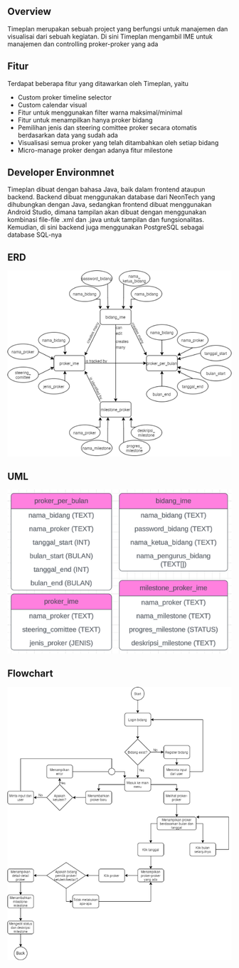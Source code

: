 ## Overview

Timeplan merupakan sebuah project yang berfungsi untuk manajemen dan visualisai dari sebuah kegiatan. Di sini Timeplan mengambil IME untuk manajemen dan controlling proker-proker yang ada<br/>

## Fitur

Terdapat beberapa fitur yang ditawarkan oleh Timeplan, yaitu<br/>

- Custom proker timeline selector <br/>
- Custom calendar visual
- Fitur untuk menggunakan filter warna maksimal/minimal
- Fitur untuk menampilkan hanya proker bidang
- Pemilihan jenis dan steering comittee proker secara otomatis berdasarkan data yang sudah ada <br/>
- Visualisasi semua proker yang telah ditambahkan oleh setiap bidang <br/>
- Micro-manage proker dengan adanya fitur milestone <br/>

## Developer Environmnet

Timeplan dibuat dengan bahasa Java, baik dalam frontend ataupun backend. Backend dibuat menggunakan database dari NeonTech yang dihubungkan dengan Java, sedangkan frontend dibuat menggunakan Android Studio, dimana tampilan akan dibuat dengan menggunakan kombinasi file-file .xml dan .java untuk tampilan dan fungsionalitas. Kemudian, di sini backend juga menggunakan PostgreSQL sebagai database SQL-nya

## ERD

![alt_text](https://github.com/NahlSyareza/Timeplan-Project/blob/main/timeplan-erd.png?raw=true)<br/>

## UML

![alt_text](https://github.com/NahlSyareza/Timeplan-Project/blob/main/timeplan-uml.png?raw-true)<br/>

## Flowchart

![alt_text](https://github.com/NahlSyareza/Timeplan-Project/blob/main/timeplan-flowchart.png?raw=true)<br/>
